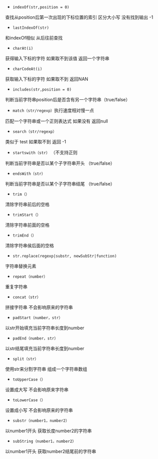 - `indexOf(str,position = 0)`

查找从position后第一次出现的下标位置的索引 区分大小写 没有找到输出 -1

- `lastIndexOf(str)`

和indexOf相似 从后往前查找

- `charAt(i)`

获得输入下标的字符 如果取不到该值 返回一个字符串

- `charCodeAt(i)`

获取输入下标的字符 如果取不到 返回NAN

- `includes(str,position = 0)`

判断当前字符串position后是否含有另一个字符串（true/false）

- `match（str/regexp）`执行速度相对慢一点

匹配一个字符串或一个正则表达式 如果没有 返回null

- `search（str/regexp）`

类似于 test 如果取不到 返回 -1 

- `startswith（str）` （不支持正则

判断当前字符串是否以某个子字符串开头 （true/false）

- `endsWith（str）`

判断当前字符串是否以某个子字符串结尾 （true/false）

- `trim（）`

清除字符串前后的空格

- `trimStart（）`

清除字符串前面的空格

- `trimEnd（）`

清除字符串侯后面的空格

- `str.replace(regexp|substr, newSubStr|function)`

字符串替换元素

- `repeat（number）`

重复字符串

- `concat（str）`

拼接字符串 不会影响原来的字符串

- `padStart（number，str）`

以str开始填充当前字符串长度到number

- `padEnd（number，str）`

以str结尾填充当前字符串长度到number

- `split（str）`

使用str来分割字符串 组成一个字符串数组

- `toUpperCase（）`

设置成大写 不会影响原来字符串

- `toLowerCase（）`

设置成小写 不会影响原来的字符串

- `substr（number1，number2）`

以number1开头 获取长度number2的字符串

- `subString（number1，number2）`

以number1开头 获取number2结尾前的字符串

